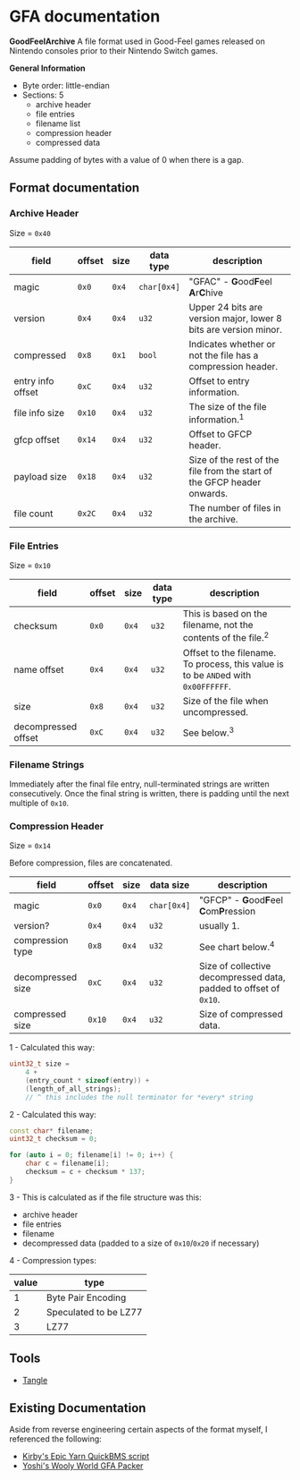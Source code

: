 # GFA documentation

**GoodFeelArchive**
A file format used in Good-Feel games released on Nintendo consoles prior to their Nintendo Switch games.

**General Information**
- Byte order: little-endian
- Sections: 5
	- archive header
	- file entries
	- filename list
	- compression header
	- compressed data

Assume padding of bytes with a value of 0 when there is a gap.

## Format documentation
### Archive Header 
Size = `0x40`

| field             | offset | size  | data type   | description                                                             |
| ----------------- | ------ | ----- | ----------- | ----------------------------------------------------------------------- |
| magic             | `0x0`  | `0x4` | `char[0x4]` | "GFAC" - **G**ood**F**eel **A**r**C**hive                               |
| version           | `0x4`  | `0x4` | `u32`       | Upper 24 bits are version major, lower 8 bits are version minor.        |
| compressed        | `0x8`  | `0x1` | `bool`      | Indicates whether or not the file has a compression header.             |
| entry info offset | `0xC`  | `0x4` | `u32`       | Offset to entry information.                                            |
| file info size    | `0x10` | `0x4` | `u32`       | The size of the file information.<sup>1</sup>                           |
| gfcp offset       | `0x14` | `0x4` | `u32`       | Offset to GFCP header.                                                  |
| payload size      | `0x18` | `0x4` | `u32`       | Size of the rest of the file from the start of the GFCP header onwards. |
| file count        | `0x2C` | `0x4` | `u32`       | The number of files in the archive.                                     |

### File Entries
Size = `0x10`

| field               | offset | size  | data type | description                                                                        |
| ------------------- | ------ | ----- | --------- | ---------------------------------------------------------------------------------- |
| checksum            | `0x0`  | `0x4` | `u32`     | This is based on the filename, not the contents of the file.<sup>2</sup>           |
| name offset         | `0x4`  | `0x4` | `u32`     | Offset to the filename. To process, this value is to be `AND`ed with `0x00FFFFFF`. |
| size                | `0x8`  | `0x4` | `u32`     | Size of the file when uncompressed.                                                |
| decompressed offset | `0xC`  | `0x4` | `u32`     | See below.<sup>3</sup>                                                             |

### Filename Strings
Immediately after the final file entry, null-terminated strings are written consecutively. Once the final string is written, there is padding until the next multiple of `0x10`.

### Compression Header
Size = `0x14`

Before compression, files are concatenated.

| field             | offset | size  | data size   | description                                                       |
| ----------------- | ------ | ----- | ----------- | ----------------------------------------------------------------- |
| magic             | `0x0`  | `0x4` | `char[0x4]` | "GFCP" - **G**ood**F**eel **C**om**P**ression                     |
| version?          | `0x4`  | `0x4` | `u32`       | usually 1.                                                        |
| compression type  | `0x8`  | `0x4` | `u32`       | See chart below.<sup>4</sup>                                      |
| decompressed size | `0xC`  | `0x4` | `u32`       | Size of collective decompressed data, padded to offset of `0x10`. |
| compressed size   | `0x10` | `0x4` | `u32`       | Size of compressed data.                                          |

1 - Calculated this way:
```c++
uint32_t size =
	4 + 
	(entry_count * sizeof(entry)) + 
	(length_of_all_strings); 
	// ^ this includes the null terminator for *every* string
```
2 - Calculated this way:
```c++
const char* filename;
uint32_t checksum = 0;

for (auto i = 0; filename[i] != 0; i++) {
	char c = filename[i];
	checksum = c + checksum * 137;
}
```
3 - This is calculated as if the file structure was this:
- archive header
- file entries
- filename
- decompressed data (padded to a size of `0x10`/`0x20` if necessary)

4 - Compression types:

| value | type                  |
| ----- | --------------------- |
| 1     | Byte Pair Encoding    |
| 2     | Speculated to be LZ77 |
| 3     | LZ77                  |

## Tools
- [Tangle](https://github.com/Swiftshine/Tangle)
## Existing Documentation
Aside from reverse engineering certain aspects of the format myself, I referenced the following:
- [Kirby's Epic Yarn QuickBMS script](http://aluigi.altervista.org/bms/kirby_epic_yarn.bms)
- [Yoshi's Wooly World GFA Packer](https://github.com/jam1garner/gfa-packer)

